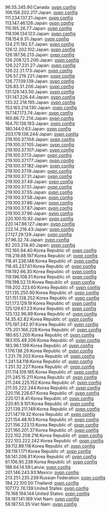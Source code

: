 96.55.245.90:Canada: [ovpn config](vpn/96_55_245_90.ovpn)  
106.156.202.217:Japan: [ovpn config](vpn/106_156_202_217.ovpn)  
111.234.137.21:Japan: [ovpn config](vpn/111_234_137_21.ovpn)  
113.147.46.126:Japan: [ovpn config](vpn/113_147_46_126.ovpn)  
115.165.26.77:Japan: [ovpn config](vpn/115_165_26_77.ovpn)  
118.106.134.123:Japan: [ovpn config](vpn/118_106_134_123.ovpn)  
118.154.9.31:Japan: [ovpn config](vpn/118_154_9_31.ovpn)  
124.211.192.57:Japan: [ovpn config](vpn/124_211_192_57.ovpn)  
126.12.202.102:Japan: [ovpn config](vpn/126_12_202_102.ovpn)  
126.187.56.213:Japan: [ovpn config](vpn/126_187_56_213.ovpn)  
126.208.123.206:Japan: [ovpn config](vpn/126_208_123_206.ovpn)  
126.227.231.27:Japan: [ovpn config](vpn/126_227_231_27.ovpn)  
126.22.21.173:Japan: [ovpn config](vpn/126_22_21_173.ovpn)  
126.57.219.221:Japan: [ovpn config](vpn/126_57_219_221.ovpn)  
126.77.139.139:Japan: [ovpn config](vpn/126_77_139_139.ovpn)  
126.83.31.206:Japan: [ovpn config](vpn/126_83_31_206.ovpn)  
131.129.143.50:Japan: [ovpn config](vpn/131_129_143_50.ovpn)  
131.147.226.44:Japan: [ovpn config](vpn/131_147_226_44.ovpn)  
133.32.218.195:Japan: [ovpn config](vpn/133_32_218_195.ovpn)  
153.163.214.130:Japan: [ovpn config](vpn/153_163_214_130.ovpn)  
157.147.173.74:Japan: [ovpn config](vpn/157_147_173_74.ovpn)  
160.86.72.214:Japan: [ovpn config](vpn/160_86_72_214.ovpn)  
164.70.136.183:Japan: [ovpn config](vpn/164_70_136_183.ovpn)  
180.144.0.63:Japan: [ovpn config](vpn/180_144_0_63.ovpn)  
203.179.136.244:Japan: [ovpn config](vpn/203_179_136_244.ovpn)  
219.100.37.104:Japan: [ovpn config](vpn/219_100_37_104.ovpn)  
219.100.37.105:Japan: [ovpn config](vpn/219_100_37_105.ovpn)  
219.100.37.107:Japan: [ovpn config](vpn/219_100_37_107.ovpn)  
219.100.37.13:Japan: [ovpn config](vpn/219_100_37_13.ovpn)  
219.100.37.177:Japan: [ovpn config](vpn/219_100_37_177.ovpn)  
219.100.37.182:Japan: [ovpn config](vpn/219_100_37_182.ovpn)  
219.100.37.19:Japan: [ovpn config](vpn/219_100_37_19.ovpn)  
219.100.37.31:Japan: [ovpn config](vpn/219_100_37_31.ovpn)  
219.100.37.49:Japan: [ovpn config](vpn/219_100_37_49.ovpn)  
219.100.37.51:Japan: [ovpn config](vpn/219_100_37_51.ovpn)  
219.100.37.55:Japan: [ovpn config](vpn/219_100_37_55.ovpn)  
219.100.37.58:Japan: [ovpn config](vpn/219_100_37_58.ovpn)  
219.100.37.86:Japan: [ovpn config](vpn/219_100_37_86.ovpn)  
219.100.37.87:Japan: [ovpn config](vpn/219_100_37_87.ovpn)  
219.100.37.96:Japan: [ovpn config](vpn/219_100_37_96.ovpn)  
220.100.10.92:Japan: [ovpn config](vpn/220_100_10_92.ovpn)  
220.147.86.127:Japan: [ovpn config](vpn/220_147_86_127.ovpn)  
222.14.218.43:Japan: [ovpn config](vpn/222_14_218_43.ovpn)  
27.127.29.129:Japan: [ovpn config](vpn/27_127_29_129.ovpn)  
27.96.32.74:Japan: [ovpn config](vpn/27_96_32_74.ovpn)  
92.203.214.40:Japan: [ovpn config](vpn/92_203_214_40.ovpn)  
112.160.94.40:Korea Republic of: [ovpn config](vpn/112_160_94_40.ovpn)  
118.219.88.197:Korea Republic of: [ovpn config](vpn/118_219_88_197.ovpn)  
118.41.236.148:Korea Republic of: [ovpn config](vpn/118_41_236_148.ovpn)  
118.45.237.61:Korea Republic of: [ovpn config](vpn/118_45_237_61.ovpn)  
119.192.66.30:Korea Republic of: [ovpn config](vpn/119_192_66_30.ovpn)  
119.196.108.51:Korea Republic of: [ovpn config](vpn/119_196_108_51.ovpn)  
119.198.52.13:Korea Republic of: [ovpn config](vpn/119_198_52_13.ovpn)  
119.202.223.60:Korea Republic of: [ovpn config](vpn/119_202_223_60.ovpn)  
121.135.250.90:Korea Republic of: [ovpn config](vpn/121_135_250_90.ovpn)  
121.151.128.252:Korea Republic of: [ovpn config](vpn/121_151_128_252.ovpn)  
121.173.129.19:Korea Republic of: [ovpn config](vpn/121_173_129_19.ovpn)  
125.129.67.23:Korea Republic of: [ovpn config](vpn/125_129_67_23.ovpn)  
125.132.96.89:Korea Republic of: [ovpn config](vpn/125_132_96_89.ovpn)  
14.35.42.82:Korea Republic of: [ovpn config](vpn/14_35_42_82.ovpn)  
175.197.242.97:Korea Republic of: [ovpn config](vpn/175_197_242_97.ovpn)  
175.201.166.228:Korea Republic of: [ovpn config](vpn/175_201_166_228.ovpn)  
180.65.1.205:Korea Republic of: [ovpn config](vpn/180_65_1_205.ovpn)  
183.105.49.206:Korea Republic of: [ovpn config](vpn/183_105_49_206.ovpn)  
183.96.1.199:Korea Republic of: [ovpn config](vpn/183_96_1_199.ovpn)  
1.176.138.29:Korea Republic of: [ovpn config](vpn/1_176_138_29.ovpn)  
1.231.79.202:Korea Republic of: [ovpn config](vpn/1_231_79_202.ovpn)  
1.241.54.118:Korea Republic of: [ovpn config](vpn/1_241_54_118.ovpn)  
1.251.32.227:Korea Republic of: [ovpn config](vpn/1_251_32_227.ovpn)  
211.114.109.165:Korea Republic of: [ovpn config](vpn/211_114_109_165.ovpn)  
211.245.15.211:Korea Republic of: [ovpn config](vpn/211_245_15_211.ovpn)  
211.248.225.152:Korea Republic of: [ovpn config](vpn/211_248_225_152.ovpn)  
211.55.222.244:Korea Republic of: [ovpn config](vpn/211_55_222_244.ovpn)  
220.116.226.67:Korea Republic of: [ovpn config](vpn/220_116_226_67.ovpn)  
220.121.8.41:Korea Republic of: [ovpn config](vpn/220_121_8_41.ovpn)  
220.85.9.101:Korea Republic of: [ovpn config](vpn/220_85_9_101.ovpn)  
221.139.211.149:Korea Republic of: [ovpn config](vpn/221_139_211_149.ovpn)  
221.147.19.32:Korea Republic of: [ovpn config](vpn/221_147_19_32.ovpn)  
221.154.48.103:Korea Republic of: [ovpn config](vpn/221_154_48_103.ovpn)  
221.156.223.13:Korea Republic of: [ovpn config](vpn/221_156_223_13.ovpn)  
221.160.201.37:Korea Republic of: [ovpn config](vpn/221_160_201_37.ovpn)  
222.102.208.216:Korea Republic of: [ovpn config](vpn/222_102_208_216.ovpn)  
222.103.222.242:Korea Republic of: [ovpn config](vpn/222_103_222_242.ovpn)  
39.112.89.118:Korea Republic of: [ovpn config](vpn/39_112_89_118.ovpn)  
39.119.1.171:Korea Republic of: [ovpn config](vpn/39_119_1_171.ovpn)  
58.141.206.81:Korea Republic of: [ovpn config](vpn/58_141_206_81.ovpn)  
61.106.95.238:Korea Republic of: [ovpn config](vpn/61_106_95_238.ovpn)  
188.64.14.59:Latvia: [ovpn config](vpn/188_64_14_59.ovpn)  
201.146.243.93:Mexico: [ovpn config](vpn/201_146_243_93.ovpn)  
213.251.235.239:Russian Federation: [ovpn config](vpn/213_251_235_239.ovpn)  
184.22.100.50:Thailand: [ovpn config](vpn/184_22_100_50.ovpn)  
107.172.76.139:United States: [ovpn config](vpn/107_172_76_139.ovpn)  
76.168.194.144:United States: [ovpn config](vpn/76_168_194_144.ovpn)  
58.187.141.169:Viet Nam: [ovpn config](vpn/58_187_141_169.ovpn)  
58.187.50.35:Viet Nam: [ovpn config](vpn/58_187_50_35.ovpn)  
